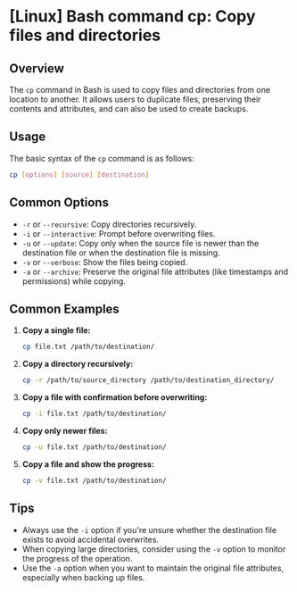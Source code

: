 # [Linux] Bash command cp: Copy files and directories

## Overview
The `cp` command in Bash is used to copy files and directories from one location to another. It allows users to duplicate files, preserving their contents and attributes, and can also be used to create backups.

## Usage
The basic syntax of the `cp` command is as follows:

```bash
cp [options] [source] [destination]
```

## Common Options
- `-r` or `--recursive`: Copy directories recursively.
- `-i` or `--interactive`: Prompt before overwriting files.
- `-u` or `--update`: Copy only when the source file is newer than the destination file or when the destination file is missing.
- `-v` or `--verbose`: Show the files being copied.
- `-a` or `--archive`: Preserve the original file attributes (like timestamps and permissions) while copying.

## Common Examples
1. **Copy a single file:**
   ```bash
   cp file.txt /path/to/destination/
   ```

2. **Copy a directory recursively:**
   ```bash
   cp -r /path/to/source_directory /path/to/destination_directory/
   ```

3. **Copy a file with confirmation before overwriting:**
   ```bash
   cp -i file.txt /path/to/destination/
   ```

4. **Copy only newer files:**
   ```bash
   cp -u file.txt /path/to/destination/
   ```

5. **Copy a file and show the progress:**
   ```bash
   cp -v file.txt /path/to/destination/
   ```

## Tips
- Always use the `-i` option if you're unsure whether the destination file exists to avoid accidental overwrites.
- When copying large directories, consider using the `-v` option to monitor the progress of the operation.
- Use the `-a` option when you want to maintain the original file attributes, especially when backing up files.